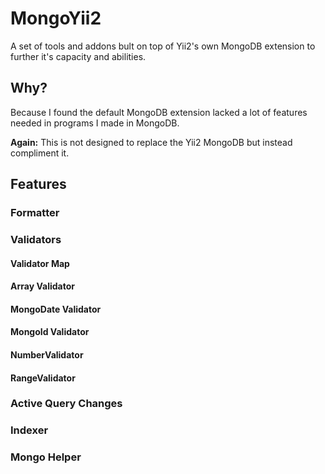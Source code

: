 # MongoYii2

A set of tools and addons bult on top of Yii2's own MongoDB extension to further it's capacity and abilities.

## Why?

Because I found the default MongoDB extension lacked a lot of features needed in programs I made in MongoDB.

**Again:** This is not designed to replace the Yii2 MongoDB but instead compliment it.

## Features

### Formatter

### Validators

#### Validator Map

#### Array Validator

#### MongoDate Validator

#### MongoId Validator

#### NumberValidator

#### RangeValidator

### Active Query Changes

### Indexer

### Mongo Helper